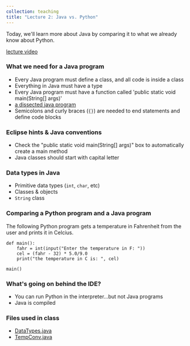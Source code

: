 ```yaml
---
collection: teaching
title: "Lecture 2: Java vs. Python"
---
```


Today, we'll learn more about Java by comparing it to what we already know
about Python.

[lecture video]()


### What we need for a Java program
* Every Java program must define a class, and all code is inside a class
* Everything in Java must have a type
* Every Java program must have a function called 'public static void main(String[] args)'
* [a dissected java program](https://lgw2.github.io/teaching/csci132-fall-2022/lectures/prog.pdf)
* Semicolons and curly braces (`{}`) are needed to end statements and define
	code blocks

### Eclipse hints & Java conventions
* Check the "public static void main(String[] args)" box to automatically
	create a main method
* Java classes should start with capital letter

### Data types in Java
* Primitive data types (`int`, `char`, etc)
* Classes & objects
* `String` class

### Comparing a Python program and a Java program
The following Python program gets a temperature in Fahrenheit from the user and prints
it in Celcius.
```
def main():
    fahr = int(input("Enter the temperature in F: "))
    cel = (fahr - 32) * 5.0/9.0
    print("the temperature in C is: ", cel)

main()
```

### What's going on behind the IDE?
* You can run Python in the interpreter...but not Java programs
* Java is compiled

### Files used in class
* [DataTypes.java](https://lgw2.github.io/teaching/csci132-fall-2022/lectures/DataTypes.java)
* [TempConv.java](https://lgw2.github.io/teaching/csci132-fall-2022/lectures/TempConv.java)

